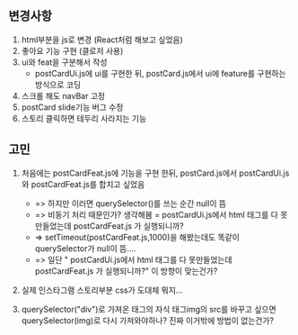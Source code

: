 ## 변경사항
1. html부분을 js로 변경 (React처럼 해보고 싶었음)
2. 좋아요 기능 구현 (클로저 사용)
3. ui와 feat을 구분해서 작성
    - postCardUi.js에 ui를 구현한 뒤, postCard.js에서   ui에 feature를 구현하는 방식으로 코딩
4. 스크롤 해도 navBar 고정
5. postCard slide기능 버그 수정
6. 스토리 클릭하면 테두리 사라지는 기능

## 고민
1. 처음에는 postCardFeat.js에 기능을 구현 한뒤, postCard.js에서 postCardUi.js와 postCardFeat.js를 합치고 싶었음 
   -  => 하지만 이러면 querySelector()를 쓰는 순간 null이 뜸
    - => 비동기 처리 때문인가? 생각해봄 = postCardUi.js에서 html 태그를 다 못만들었는데 postCardFeat.js 가 실행되니까?
    - => setTimeout(postCardFeat.js,1000)을 해봤는데도 똑같이 querySelector가 null이 뜸....
    - => 일단 " postCardUi.js에서 html 태그를 다 못만들었는데 postCardFeat.js 가 실행되니까?" 이 방향이 맞는건가?

2. 실제 인스타그램 스토리부분 css가 도대체 뭐지...

3. querySelector("div")로 가져온 태그의 자식 태그img의 src를 바꾸고 싶으면 querySelector(img)로 다시 가져와야하나? 진짜 이거밖에 방법이 없는건가?
